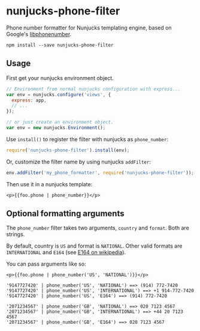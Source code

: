 # nunjucks-phone-filter

Phone number formatter for Nunjucks templating engine, based on Google's [libphonenumber](https://github.com/googlei18n/libphonenumber).

```
npm install --save nunjucks-phone-filter
```

## Usage

First get your nunjucks environment object.
```js
// Environment from normal nunjucks configuration with express...
var env = nunjucks.configure('views', {
  express: app,
  // ...
});

// or just create an environment object.
var env = new nunjucks.Environment();
```

Use `install()` to register the filter with nunjucks as `phone_number`:

```js
require('nunjucks-phone-filter').install(env);
```

Or, customize the filter name by using nunjucks `addFilter`:

```js
env.addFilter('my_phone_formatter', require('nunjucks-phone-filter'));
```

Then use it in a nunjucks template:

```
<p>{{foo.phone | phone_number}}</p>
```

## Optional formatting arguments

The `phone_number` filter takes two arguments, `country` and `format`. Both are strings.

By default, country is `US` and format is `NATIONAL`. Other valid formats are `INTERNATIONAL` and `E164` (see [E164 on wikipedia](https://en.wikipedia.org/wiki/E.164)).

You can pass arguments like so:

```
<p>{{foo.phone | phone_number('US', 'NATIONAL')}}</p>
```

```
'9147727420' | phone_number('US', 'NATIONAL') ==> (914) 772-7420
'9147727420' | phone_number('US', 'INTERNATIONAL') ==> +1 914-772-7420
'9147727420' | phone_number('US', 'E164') ==> (914) 772-7420

'2071234567' | phone_number('GB', 'NATIONAL') ==> 020 7123 4567
'2071234567' | phone_number('GB', 'INTERNATIONAL') ==> +44 20 7123 4567
'2071234567' | phone_number('GB', 'E164') ==> 020 7123 4567
```
